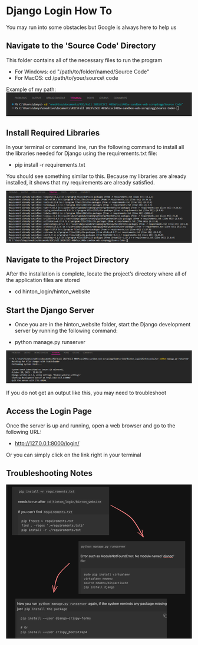 # Django Login How To
You may run into some obstacles but Google is always here to help us

## Navigate to the 'Source Code' Directory
This folder contains all of the necessary files to run the program

- For Windows: cd "/path/to/folder/named/Source Code"
- For MacOS: cd /path/to/your/source\ code

Example of my path:
![Alt text](image-1.png)

## Install Required Libraries
In your terminal or command line, run the following command to install all the libraries needed for Django using the 
requirements.txt file:

- pip install -r requirements.txt

You should see something similar to this. Because my libraries are already installed, it shows that my requirements are already satisfied.

![Alt text](image-2.png)

## Navigate to the Project Directory
After the installation is complete, locate the project’s directory where all of the application files are stored

- cd hinton_login/hinton_website

## Start the Django Server
- Once you are in the hinton_website folder,  start the Django development server by running the following command:

- python manage.py runserver

![Alt text](image-3.png)

If you do not get an output like this, you may need to troubleshoot

## Access the Login Page
Once the server is up and running, open a web browser and go to the following URL:

- http://127.0.0.1:8000/login/

Or you can simply click on the link right in your terminal

## Troubleshooting Notes

![Alt text](image-4.png)